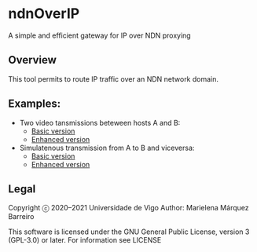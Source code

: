 ndnOverIP
======

A simple and efficient gateway for IP over NDN proxying

## Overview

This tool permits to route IP traffic over an NDN network domain.

## Examples:

  * Two video tansmissions beteween hosts A and B:
    * [Basic version](https://drive.google.com/file/d/1TAVM7KUprl5nAdRIjqvKADDX9WsbYZnP/view?usp=sharing)
    * [Enhanced version](https://drive.google.com/file/d/1Kv5yM74xkdLskIXb1Vfu7jEsX9x39bif/view?usp=sharing)
  * Simulatenous transmission from A to B and viceversa:
    * [Basic version](https://drive.google.com/file/d/18FsKos2eFNdDB9RRuxhIV93_rH7_JlcQ/view?usp=sharing)
    * [Enhanced version](https://drive.google.com/file/d/1jm95dz2ePNdncjj-PcePjvrij9czmbu4/view?usp=sharing)
  
## Legal
Copyright ⓒ 2020–2021 Universidade de Vigo
Author: Marielena Márquez Barreiro

This software is licensed under the GNU General Public License, version 3 (GPL-3.0) or later. For information see LICENSE

